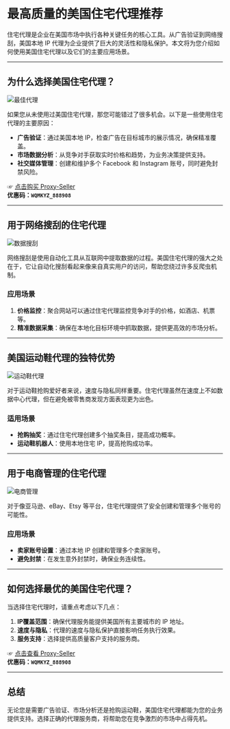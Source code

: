 # 最高质量的美国住宅代理推荐

住宅代理是企业在美国市场中执行各种关键任务的核心工具。从广告验证到网络搜刮，美国本地 IP 代理为企业提供了巨大的灵活性和隐私保护。本文将为您介绍如何使用美国住宅代理以及它们的主要应用场景。

---

## 为什么选择美国住宅代理？

![最佳代理](https://www.ipburger.com/wp-content/uploads/2024/02/image-87.webp)

如果您从未使用过美国住宅代理，那您可能错过了很多机会。以下是一些使用住宅代理的主要原因：

- **广告验证**：通过美国本地 IP，检查广告在目标城市的展示情况，确保精准覆盖。
- **市场数据分析**：从竞争对手获取实时价格和趋势，为业务决策提供支持。
- **社交媒体管理**：创建和维护多个 Facebook 和 Instagram 账号，同时避免封禁风险。

☞ [点击购买 Proxy-Seller](https://bit.ly/proxy-seller-coupon)  
**优惠码：`WQMKYZ_888908`**

---

## 用于网络搜刮的住宅代理

![数据搜刮](https://www.ipburger.com/wp-content/uploads/2024/02/image-97.webp)

网络搜刮是使用自动化工具从互联网中提取数据的过程。美国住宅代理的强大之处在于，它让自动化搜刮看起来像来自真实用户的访问，帮助您绕过许多反爬虫机制。

### 应用场景
1. **价格监控**：聚合网站可以通过住宅代理监控竞争对手的价格，如酒店、机票等。
2. **精准数据采集**：确保在本地化目标环境中抓取数据，提供更高效的市场分析。

---

## 美国运动鞋代理的独特优势

![运动鞋代理](https://www.ipburger.com/wp-content/uploads/2024/02/Sneaker-Bot.webp)

对于运动鞋抢购爱好者来说，速度与隐私同样重要。住宅代理虽然在速度上不如数据中心代理，但在避免被零售商发现方面表现更为出色。

### 适用场景
- **抢购抽奖**：通过住宅代理创建多个抽奖条目，提高成功概率。
- **运动鞋机器人**：使用本地住宅 IP，提高抢购成功率。

---

## 用于电商管理的住宅代理

![电商管理](https://www.ipburger.com/wp-content/uploads/2024/02/image-98-2.webp)

对于像亚马逊、eBay、Etsy 等平台，住宅代理提供了安全创建和管理多个账号的可能性。

### 应用场景
- **卖家账号设置**：通过本地 IP 创建和管理多个卖家账号。
- **避免封禁**：在发生意外封禁时，确保业务连续性。

---

## 如何选择最优的美国住宅代理？

当选择住宅代理时，请重点考虑以下几点：
1. **IP覆盖范围**：确保代理服务能提供美国所有主要城市的 IP 地址。
2. **速度与隐私**：代理的速度与隐私保护直接影响任务执行效果。
3. **服务支持**：选择提供高质量客户支持的服务商。

☞ [点击查看 Proxy-Seller](https://bit.ly/proxy-seller-coupon)  
**优惠码：`WQMKYZ_888908`**

---

## 总结

无论您是需要广告验证、市场分析还是抢购运动鞋，美国住宅代理都能为您的业务提供支持。选择正确的代理服务商，将帮助您在竞争激烈的市场中占得先机。
